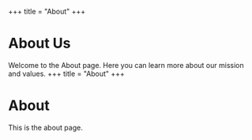 +++
title = "About"
+++

# About Us

Welcome to the About page. Here you can learn more about our mission and values.
+++
title = "About"
+++

# About

This is the about page.
